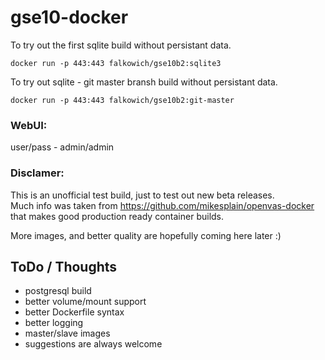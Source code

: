 # gse10-docker

To try out the first sqlite build without persistant data.

```
docker run -p 443:443 falkowich/gse10b2:sqlite3
```

To try out sqlite - git master bransh build without persistant data.

```
docker run -p 443:443 falkowich/gse10b2:git-master
```

### WebUI:
user/pass - admin/admin

### Disclamer:
This is an unofficial test build, just to test out new beta releases.  
Much info was taken from https://github.com/mikesplain/openvas-docker that makes good production ready container builds.

More images, and better quality are hopefully coming here later :)

## ToDo / Thoughts
* postgresql build
* better volume/mount support
* better Dockerfile syntax
* better logging
* master/slave images
* suggestions are always welcome